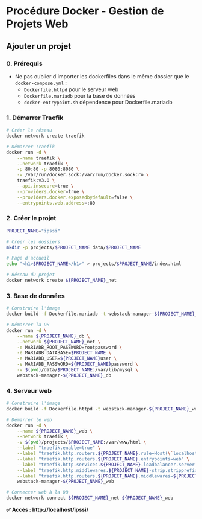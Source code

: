 # Procédure Docker - Gestion de Projets Web

## Ajouter un projet

### 0. Prérequis
- Ne pas oublier d'importer les dockerfiles dans le même dossier que le `docker-compose.yml` :
  - `Dockerfile.httpd` pour le serveur web
  - `Dockerfile.mariadb` pour la base de données
  - `docker-entrypoint.sh` dépendence pour Dockerfile.mariadb

### 1. Démarrer Traefik
```bash
# Créer le réseau
docker network create traefik

# Démarrer Traefik
docker run -d \
    --name traefik \
    --network traefik \
    -p 80:80 -p 8080:8080 \
    -v /var/run/docker.sock:/var/run/docker.sock:ro \
    traefik:v3.0 \
    --api.insecure=true \
    --providers.docker=true \
    --providers.docker.exposedbydefault=false \
    --entrypoints.web.address=:80
```

### 2. Créer le projet
```bash
PROJECT_NAME="ipssi"

# Créer les dossiers
mkdir -p projects/$PROJECT_NAME data/$PROJECT_NAME

# Page d'accueil
echo "<h1>$PROJECT_NAME</h1>" > projects/$PROJECT_NAME/index.html

# Réseau du projet
docker network create ${PROJECT_NAME}_net
```

### 3. Base de données
```bash
# Construire l'image
docker build -f Dockerfile.mariadb -t webstack-manager-${PROJECT_NAME}_db .

# Démarrer la DB
docker run -d \
    --name ${PROJECT_NAME}_db \
    --network ${PROJECT_NAME}_net \
    -e MARIADB_ROOT_PASSWORD=rootpassword \
    -e MARIADB_DATABASE=$PROJECT_NAME \
    -e MARIADB_USER=${PROJECT_NAME}user \
    -e MARIADB_PASSWORD=${PROJECT_NAME}password \
    -v $(pwd)/data/$PROJECT_NAME:/var/lib/mysql \
    webstack-manager-${PROJECT_NAME}_db
```

### 4. Serveur web
```bash
# Construire l'image
docker build -f Dockerfile.httpd -t webstack-manager-${PROJECT_NAME}_web .

# Démarrer le web
docker run -d \
    --name ${PROJECT_NAME}_web \
    --network traefik \
    -v $(pwd)/projects/$PROJECT_NAME:/var/www/html \
    --label "traefik.enable=true" \
    --label "traefik.http.routers.${PROJECT_NAME}.rule=Host(\`localhost\`) && PathPrefix(\`/${PROJECT_NAME}\`)" \
    --label "traefik.http.routers.${PROJECT_NAME}.entrypoints=web" \
    --label "traefik.http.services.${PROJECT_NAME}.loadbalancer.server.port=80" \
    --label "traefik.http.middlewares.${PROJECT_NAME}-strip.stripprefix.prefixes=/${PROJECT_NAME}" \
    --label "traefik.http.routers.${PROJECT_NAME}.middlewares=${PROJECT_NAME}-strip" \
    webstack-manager-${PROJECT_NAME}_web

# Connecter web à la DB
docker network connect ${PROJECT_NAME}_net ${PROJECT_NAME}_web
```

**✅ Accès : http://localhost/ipssi/**
